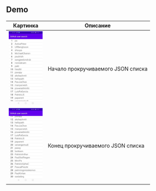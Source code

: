 ## Demo

| Картинка                                              | Описание                           |
| ----------------------------------------------------- | ---------------------------------- |
| <img height="200" src="gpi_rep/_assets/top.jpg" />    | Начало прокручиваемого JSON списка |
| <img height="200" src="gpi_rep/_assets/bottom.jpg" /> | Конец прокручиваемого JSON списка  |
